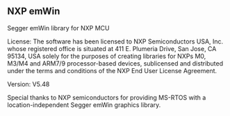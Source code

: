 
## NXP emWin

Segger emWin library for NXP MCU

License: The software has been licensed to  NXP Semiconductors USA, Inc.  whose
         registered  office  is  situated  at 411 E. Plumeria Drive, San  Jose,
         CA 95134, USA  solely for  the  purposes  of  creating  libraries  for
         NXPs M0, M3/M4 and  ARM7/9 processor-based  devices,  sublicensed  and
         distributed under the terms and conditions of the NXP End User License
         Agreement.

Version: V5.48

Special thanks to NXP semiconductors for providing MS-RTOS with a location-independent Segger emWin graphics library.
